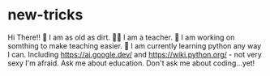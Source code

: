 # new-tricks
Hi There!!
🧓 I am as old as dirt.
🧑‍🏫 I am a teacher.
🍇 I am working on somthing to make teaching easier.
🏫 I am currently learning python any way I can. Including https://ai.google.dev/ and https://wiki.python.org/ - not very sexy I'm afraid.
Ask me about education. Don't ask me about coding...yet!
